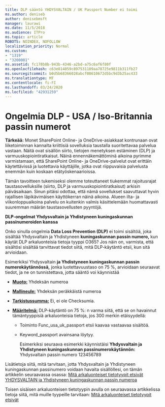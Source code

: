 ```yaml
---
title: DLP sääntö YHDYSVALTAIN / UK Passport Number ei toimi
ms.author: deniseb
author: denisebmsft
manager: laurawi
ms.date: 11/5/2018
ms.audience: ITPro
ms.topic: article
ROBOTS: NOINDEX, NOFOLLOW
localization_priority: Normal
ms.custom:
- "1319"
- "3200001"
ms.assetid: fc178b8b-943b-4346-a2bd-a75c6af6f80f
ms.openlocfilehash: c63e814059c897531109aa78725e9811b311fb27
ms.sourcegitcommit: b0d5b68366028abcf08610672d5bc9d3b25ac433
ms.translationtype: MT
ms.contentlocale: fi-FI
ms.lasthandoff: 03/24/2020
ms.locfileid: "42931259"
---
```

# <a name="problems-with-dlp---usuk-passport-numbers"></a>Ongelmia DLP - USA / Iso-Britannia passin numerot

**Tärkeää:** Monet SharePoint Online- ja OneDrive-asiakkaat kontrunaan ovat liiketoiminnan kannalta kriittisiä sovelluksia taustalla suoritettavaa palvelua vastaan. Näitä ovat sisällön siirto, tietojen menetyksen estäminen (DLP) ja varmuuskopiointiratkaisut. Näinä ennennäkemättöminä aikoina pyrimme varmistamaan, että SharePoint Online- ja OneDrive-palvelut ovat erittäin käytettävissä ja luotettavia käyttäjille, jotka ovat riippuvaisia palvelusta enemmän kuin koskaan etätyöskenaarioissa.

Tämän tavoitteen tukemiseksi olemme toteuttaneet tiukemmat rajoitusrajat taustasovelluksille (siirto, DLP ja varmuuskopiointiratkaisut) arkisin päiväsaikaan. Sinun pitäisi odottaa, että nämä sovellukset saavuttavat hyvin rajallisen läpikävimäisen käyttökerran näinä aikoina. Alueen ilta- ja viikonloppuaikoina palvelu on kuitenkin valmis käsittelemään huomattavasti suuremman määrän taustasovellusten pyyntöjä.

**DLP-ongelmat Yhdysvaltain ja Yhdistyneen kuningaskunnan passinumeroiden kanssa**

Onko sinulla ongelmia **Data Loss Prevention (DLP)** ei toimi sisältöä, joka sisältää Yhdysvaltain ja Yhdistyneen **kuningaskunnan passin numero,** kun käytät DLP arkaluonteisia tietoja tyyppi O365? Jos näin on, varmista, että sisältösi sisältää tarvittavat tiedot siitä, mitä DLP-käytäntö etsii, kun sitä arvioidaan.
  
Esimerkiksi Yhdysvaltain **ja Yhdistyneen kuningaskunnan passin numerokäytännössä,** jonka luotettavuustaso on 75 %, arvioidaan seuraavat tiedot, ja ne on tunnistettava, jotta sääntö voi käynnistää
  
- **[Muoto:](https://docs.microsoft.com/office365/securitycompliance/what-the-sensitive-information-types-look-for#format-77)** Yhdeksän numeroa

- **[Mallineule:](https://docs.microsoft.com/office365/securitycompliance/what-the-sensitive-information-types-look-for#pattern-77)** Yhdeksän peräkkäistä numeroa

- **[Tarkistussumma:](https://docs.microsoft.com/office365/securitycompliance/what-the-sensitive-information-types-look-for#checksum-76)** Ei, ei ole Checksumia.

- **[Määritelmä:](https://docs.microsoft.com/office365/securitycompliance/what-the-sensitive-information-types-look-for#definition-77)** DLP-käytäntö on 75 %: n varma siitä, että se on havainnut tämäntyyppisiä arkaluonteisia tietoja, jos 300 merkin etäisyydellä:

  - Toiminto Func_usa_uk_passport etsii kaavaa vastaavaa sisältöä.

  - Keyword_passport avainsana löytyy.

    Esimerkiksi seuraava esimerkki käynnistäisi **Yhdysvaltain ja Yhdistyneen kuningaskunnan passinumerokäytännön:** Yhdysvaltain passin numero 123456789

Lisätietoja siitä, mitä tarvitaan, jotta Yhdysvaltain ja Yhdistyneen kuningaskunnan passinumero voidaan havaita sisällöllesi, on tämän artikkelin seuraavassa osassa: [Mitä arkaluonteiset tietotyypit etsivät YHDYSVALTAIN ja Yhdistyneen kuningaskunnan passin numeroa](https://docs.microsoft.com/office365/securitycompliance/what-the-sensitive-information-types-look-for#us--uk-passport-number)
  
Toisen sisäisen arkaluonteisen tietotyypin avulla on seuraavassa artikkelissa tietoja siitä, mitä muille tyypeille tarvitaan: [Mitä arkaluonteiset tietotyypit etsivät](https://docs.microsoft.com/office365/securitycompliance/what-the-sensitive-information-types-look-for)
  